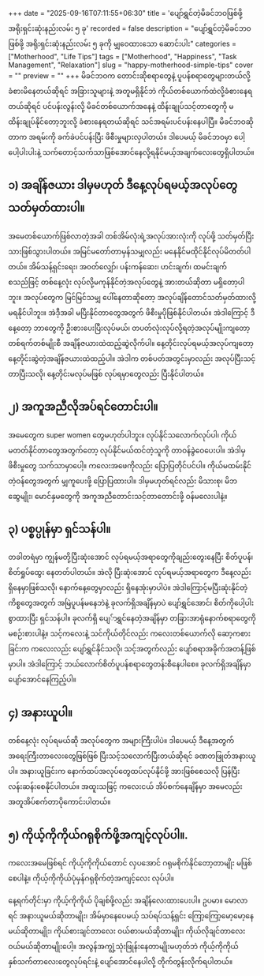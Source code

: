 +++
date = "2025-09-16T07:11:55+06:30"
title = 'ပျော်ရွှင်တဲ့မိခင်ဘဝဖြစ်ဖို့ အရိုးရှင်းဆုံးနည်းလမ်း ၅ ခု'
recorded = false
description = "ပျော်ရွှင်တဲ့မိခင်ဘဝဖြစ်ဖို့ အရိုးရှင်းဆုံးနည်းလမ်း ၅ ခုကို မျှဝေထားသော ဆောင်းပါး"
categories = ["Motherhood", "Life Tips"]
tags = ["Motherhood", "Happiness", "Task Management", "Relaxation"]
slug = "happy-motherhood-simple-tips"
cover = ""
preview = ""
+++
မိခင်ဘဝက တောင်းဆိုစရာတွေနဲ့ ပူပန်စရာတွေများတယ်လို့ခံစားမိနေတယ်ဆိုရင် အခြားသူများနဲ့ အတူမရှိနိုင်ဘဲ ကိုယ်တစ်ယောက်ထဲလို့ခံစားနေရတယ်ဆိုရင် ပင်ပန်းလွန်းလို့ မိခင်တစ်ယောက်အနေနဲ့ ထိန်းချုပ်သင့်တာတွေကို မထိန်းချုပ်နိုင်တော့ဘူးလို့ ခံစားနေရတယ်ဆိုရင် သင်အရမ်းပင်ပန်းနေပါပြီ။ မိခင်ဘဝဆိုတာက အရမ်းကို ခက်ခဲပင်ပန်းပြီး ဖိစီးမှုများလှပါတယ်။ ဒါပေမယ့် မိခင်ဘဝမှာ ပေါ့ပေါ့ပါးပါးနဲ့ သက်တောင့်သက်သာဖြစ်အောင်နေလို့ရနိုင်မယ့်အချက်လေးတွေရှိပါတယ်။

## ၁) အချိန်ဇယား ဒါမှမဟုတ် ဒီနေ့လုပ်ရမယ့်အလုပ်တွေ သတ်မှတ်ထားပါ။
အမေတစ်ယောက်ဖြစ်လာတဲ့အခါ တစ်အိမ်လုံးရဲ့အလုပ်အားလုံးကို လုပ်ဖို့ သတ်မှတ်ပြီးသားဖြစ်သွားပါတယ်။ အမြင်မတော်တာမှန်သမျှလည်း မနေနိုင်မထိုင်နိုင်လုပ်မိတတ်ပါတယ်။ အိမ်သန့်ရှင်းရေး၊ အဝတ်လျှော်၊ ပန်းကန်ဆေး၊ ဟင်းချက်၊ ထမင်းချက် စသည်ဖြင့် တစ်နေ့လုံး လုပ်လို့မကုန်နိုင်တဲ့အလုပ်တွေနဲ့ အားတယ်ဆိုတာ မရှိတော့ပါဘူး။ အလုပ်တွေက မြင်မြင်သမျှ ပေါ်နေတာဆိုတော့ အလုပ်ချိန်တောင်သတ်မှတ်ထားလို့မရနိုင်ပါဘူး။ အဲဒီ့အခါ မပြီးနိုင်တာတွေအတွက် ဖိစီးမှုပိုဖြစ်နိုင်ပါတယ်။ အဲဒါကြောင့် ဒီနေ့တော့ ဘာတွေကို ဦးစားပေးပြီးလုပ်မယ်၊ တပတ်လုံးလုပ်လို့ရတဲ့အလုပ်မျိုးကျတော့ တစ်ရက်တစ်မျိုးစီ အချိန်ဇယားထဲထည့်ဆွဲလိုက်ပါ။ နေ့တိုင်းလုပ်ရမယ့်အလုပ်ကျတော့ နေ့တိုင်းဆွဲတဲ့အချိန်ဇယားထဲထည့်ပါ။ အဲဒါက တစ်ပတ်အတွင်းမှာလည်း အလုပ်ပြီးသင့်တာပြီးသလို၊ နေ့တိုင်းမလုပ်မဖြစ် လုပ်ရမှာတွေလည်း ပြီးနိုင်ပါတယ်။

## ၂) အကူအညီလိုအပ်ရင်တောင်းပါ။
အမေတွေက super women တွေမဟုတ်ပါဘူး။ လုပ်နိုင်သလောက်လုပ်ပါ၊ ကိုယ်မတတ်နိုင်တာတွေအတွက်တော့ လုပ်နိုင်မယ်ထင်တဲ့သူကို တာဝန်ခွဲဝေပေးပါ။ အဲဒါမှ ဖိစီးမှုတွေ သက်သာမှာပေါ့။ ကလေးအဖေကိုလည်း ပြောပြတိုင်ပင်ပါ။ ကိုယ်မထမ်းနိုင်တဲ့ဝန်တွေအတွက် မျှကူပေးဖို့ ပြောပြထားပါ။ ဒါမှမဟုတ်ရင်လည်း မိသားစု၊ မိဘဆွေမျိုး၊ မောင်နှမတွေကို အကူအညီတောင်းသင့်တာတောင်းဖို့ ဝန်မလေးပါနဲ့။

## ၃) ပစ္စပ္ပုန်မှာ ရှင်သန်ပါ။
တခါတရံမှာ ကျွန်မတို့ပြီးဆုံးအောင် လုပ်ရမယ့်အရာတွေကိုချည်းတွေးနေပြီး စိတ်ပူပန်၊ စိတ်ရှုပ်ထွေး နေတတ်ပါတယ်။ အဲလို ပြီးဆုံးအောင် လုပ်ရမယ့်အရာတွေက ဒီနေ့လည်း ရှိနေမှာဖြစ်သလို၊ နောက်နေ့တွေမှာလည်း ရှိနေအုံးမှာပါပဲ။ အဲဒါကြောင့်မပြီးဆုံးနိုင်တဲ့ကိစ္စတွေအတွက် အမြဲပူပန်မနေဘဲနဲ့ ခုလက်ရှိအချိန်မှာပဲ ပျော်ရွှင်အောင်၊ စိတ်ကိုပေါ့ပါးစွာထားပြီး ရှင်သန်ပါ။ ခုလက်ရှိ ပျေ်ာရွှင်နေတဲ့အချိန်မှာ တခြားအာရုံနောက်စရာတွေကိုမစဉ်းစားပါနဲ့။ သင့်ကလေးနဲ့ သင်ကိုယ်တိုင်လည်း ကလေးတစ်ယောက်လို ဆော့ကစားခြင်းက ကလေးလည်း ပျော်ရွှင်နိုင်သလို၊ သင့်အတွက်လည်း ပျော်စရာအခိုက်အတန့်ဖြစ်မှာပါ။ အဲဒါကြောင့် ဘယ်လောက်စိတ်ပူပန်စရာတွေတန်းစီနေပါစေ။ ခုလက်ရှိအချိန်မှာ ပျော်အောင်နေကြည့်ပါ။

## ၄) အနားယူပါ။
တစ်နေ့လုံး လုပ်ရမယ်ဆို အလုပ်တွေက အများကြီးပါပဲ။ ဒါပေမယ့် ဒီနေ့အတွက် အရေးကြီးတာလေးတွေဖြစ်ဖြစ် ပြီးသင့်သလောက်ပြီးတယ်ဆိုရင် ခဏတဖြုတ်အနားယူပါ။ အနားယူခြင်းက နောက်ထပ်အလုပ်တွေထပ်လုပ်နိုင်ဖို့ အားဖြစ်စေသလို ပြန်ပြီး လန်းဆန်းစေနိုင်ပါတယ်။ အထူးသဖြင့် ကလေးငယ် အိပ်စက်နေချိန်မှာ အမေလည်း အတူအိပ်စက်တာပိုကောင်းပါတယ်။

## ၅) ကိုယ့်ကိုကိုယ်ဂရုစိုက်ဖို့အကျင့်လုပ်ပါ။.
ကလေးအမေဖြစ်ရင် ကိုယ့်ကိုကိုယ်တောင် လှပအောင် ဂရုမစိုက်နိုင်တော့တာမျိုး မဖြစ်စေပါနဲ့။ ကိုယ့်ကိုကိုယ်ပုံမှန်ဂရုစိုက်တဲ့အကျင့်လေး လုပ်ပါ။

နေ့ရက်တိုင်းမှာ ကိုယ့်ကိုကိုယ် ပိုချစ်ဖို့လည်း အချိန်လေးထားပေးပါ။ ဥပမာ။ မောလာရင် အနားယူမယ်ဆိုတာမျိုး၊ အိမ်မှာနေပေမယ့် သပ်ရပ်သန့်ရှင်း ကြော့ကြော့မော့မော့နေမယ်ဆိုတာမျိုး၊ ကိုယ်စားချင်တာလေး ဝယ်စားမယ်ဆိုတာမျိုး၊ ကိုယ်လိုချင်တာလေး ဝယ်မယ်ဆိုတာမျိုးပေါ့။ အလွန်အကျွံ့သုံးဖြုန်းနေတာမျိုးမဟုတ်ဘဲ ကိုယ့်ကိုကိုယ် နှစ်သက်တာလေးတွေလုပ်ရင်းနဲ့ ပျော်အောင်နေပါလို့ တိုက်တွန်းလိုက်ရပါတယ်။